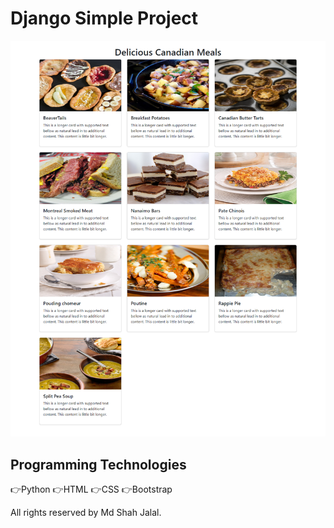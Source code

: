 # Django Simple Project

![Django project preview](My-Django-App.png)

## Programming Technologies
👉Python
👉HTML
👉CSS
👉Bootstrap

All rights reserved by Md Shah Jalal.
